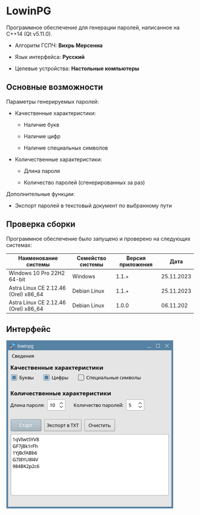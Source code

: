 # LowinPG

Программное обеспечение для генерации паролей, написанное на C++14 (Qt v5.11.0).    

* Алгоритм ГСПЧ: **Вихрь Мерсенна**

* Язык интерфейса: **Русский**

* Целевые устройства: **Настольные компьютеры**

## Основные возможности

Параметры генерируемых паролей:

* Качественные характеристики:
  
  * Наличие букв
  
  * Наличие цифр
  
  * Наличие специальных символов

* Количественные характеристики:
  
  * Длина пароля
  
  * Количество паролей (сгенерированных за раз)

Дополнительные функции:

* Экспорт паролей в текстовый документ по выбранному пути

## Проверка сборки

Программное обеспечение было запущено и проверено на следующих системах:

| Наименование системы                 | Семейство системы | Версия приложения | Дата       |
| ------------------------------------ | ----------------- | ----------------- | ---------- |
| Windows 10 Pro 22H2 64-bit           | Windows           | 1.1.+             | 25.11.2023 |
| Astra Linux CE 2.12.46 (Orel) x86_64 | Debian Linux      | 1.1.+             | 25.11.2023 |
| Astra Linux CE 2.12.46 (Orel) x86_64 | Debian Linux      | 1.0.0             | 06.11.202  |

## Интерфейс

![LowinPG в системе Astra Linux](img/lowinpg_astra_linux.png)

